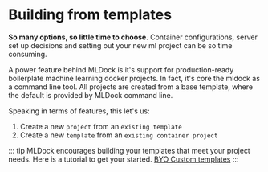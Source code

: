 # Building from templates

**So many options, so little time to choose**. Container configurations, server set up decisions and setting out your new ml project can be so time consuming. 

A power feature behind MLDock is it's support for production-ready boilerplate machine learning docker projects. In fact, it's core the mldock as a command line tool. All projects are created from a base template, where the default is provided by MLDock command line.

Speaking in terms of features, this let's us:
1. Create a new `project` from an `existing template`
2. Create a new `template` from an `existing container project`

::: tip
MLDock encourages building your templates that meet your project needs. Here is a tutorial to get your started. [BYO Custom templates](../tutorials/buildYourOwnTemplates.html)
:::